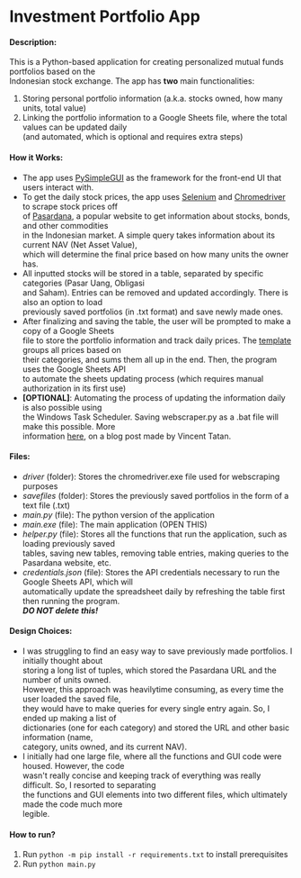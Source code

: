 # Investment Portfolio App

#### Description:

This is a Python-based application for creating personalized mutual funds 
portfolios based on the <br>Indonesian stock exchange. The app has **two** main functionalities:

1. Storing personal portfolio information (a.k.a. stocks owned, how many units, 
total value)
2. Linking the portfolio information to a Google Sheets file, where the total 
values can be updated daily <br>(and automated, which is optional 
and requires extra steps)

#### How it Works:

- The app uses [PySimpleGUI](https://pysimplegui.readthedocs.io/en/latest/) as the framework for the front-end UI that users interact with. <br> 
- To get the daily stock prices, the app uses [Selenium](https://selenium-python.readthedocs.io/) and [Chromedriver](https://chromedriver.chromium.org/) to scrape 
stock prices off <br> of [Pasardana](https://pasardana.id/), a popular website to get information about stocks, bonds, and other commodities <br>in the Indonesian market. A simple query takes information about its current NAV (Net Asset Value),<br> which will determine the final price based on how many units the owner has.
- All inputted stocks will be stored in a table, separated by specific categories (Pasar Uang, Obligasi <br> and Saham). Entries can be removed and updated accordingly. There is also an option to load <br> previously saved portfolios (in .txt format) and save newly made ones.
- After finalizing and saving the table, the user will be prompted to make a copy of a Google Sheets <br> file to store the portfolio information and track daily prices. The [template](https://bit.ly/InvestmentPortfolioTemplate) groups all prices based on <br>their categories, and sums them all up in the end. Then, the program uses the Google Sheets API <BR> to automate the sheets updating process (which requires manual authorization in its first use)
- **[OPTIONAL]**: Automating the process of updating the information daily is also possible using <br> the Windows Task Scheduler. Saving webscraper.py as a .bat file will make this possible. More <br> information [here](https://towardsdatascience.com/automate-your-python-scripts-with-task-scheduler-661d0a40b279), on a blog post made by Vincent Tatan.

#### Files:

- *driver* (folder): Stores the chromedriver.exe file used for webscraping purposes
- *savefiles* (folder): Stores the previously saved portfolios in the form of a text file (.txt)
- *main.py* (file): The python version of the application
- *main.exe* (file): The main application (OPEN THIS)
- *helper.py* (file): Stores all the functions that run the application, such as loading previously saved <br> tables, saving new tables, removing table entries, making queries to the Pasardana website, etc.
- *credentials.json* (file): Stores the API credentials necessary to run the Google Sheets API, which will  <br> automatically update the spreadsheet daily by refreshing the table first then running the program. <br>***DO NOT delete this!***

#### Design Choices:
- I was struggling to find an easy way to save previously made portfolios. I initially thought about <br> storing a long list of tuples, which stored the Pasardana URL and the number of units owned. <br>However, this approach was heavilytime consuming, as every time the user loaded the saved file,  <br> they would have to make queries for every single entry again. So, I ended up making a list of  <br> dictionaries (one for each category) and stored the URL and other basic information (name,  <br> category, units owned, and its current NAV).
- I initially had one large file, where all the functions and GUI code were housed. However, the code <br> wasn't really concise and keeping track of everything was really difficult. So, I resorted to separating <br> the functions and GUI elements into two different files, which ultimately made the code much more <br> legible.

#### How to run?
  
1. Run `python -m pip install -r requirements.txt` to install prerequisites
2. Run `python main.py`



